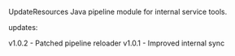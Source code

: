  UpdateResources
 Java pipeline module for internal service tools.

updates:

v1.0.2 - Patched pipeline reloader
v1.0.1 - Improved internal sync
